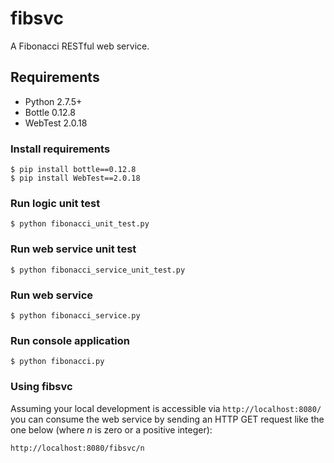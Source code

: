 fibsvc
======

A Fibonacci RESTful web service.


## Requirements ##
* Python 2.7.5+
* Bottle 0.12.8
* WebTest 2.0.18

### Install requirements ###

```
$ pip install bottle==0.12.8
$ pip install WebTest==2.0.18
```

### Run logic unit test ###

```
$ python fibonacci_unit_test.py
```

### Run web service unit test ###

```
$ python fibonacci_service_unit_test.py
```

### Run web service ###

```
$ python fibonacci_service.py
```

### Run console application ###

```
$ python fibonacci.py
```

### Using fibsvc ####

Assuming your local development is accessible via `http://localhost:8080/`
you can consume the web service by sending an HTTP GET request like the one below
(where <i>n</i> is zero or a positive integer):

```
http://localhost:8080/fibsvc/n
```

